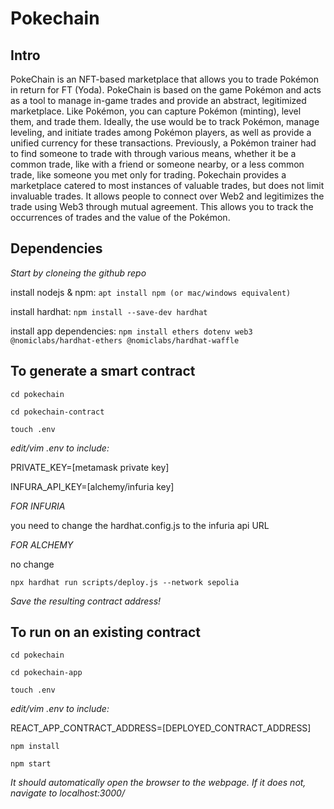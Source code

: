 # Pokechain
## Intro
PokeChain is an NFT-based marketplace that allows you to trade Pokémon in return for FT (Yoda). PokeChain is based on the game Pokémon and acts as a tool to manage in-game trades and provide an abstract, legitimized marketplace. Like Pokémon, you can capture Pokémon (minting), level them, and trade them. Ideally, the use would be to track Pokémon, manage leveling, and initiate trades among Pokémon players, as well as provide a unified currency for these transactions. Previously, a Pokémon trainer had to find someone to trade with through various means, whether it be a common trade, like with a friend or someone nearby, or a less common trade, like someone you met only for trading. Pokechain provides a marketplace catered to most instances of valuable trades, but does not limit invaluable trades. It allows people to connect over Web2 and legitimizes the trade using Web3 through mutual agreement. This allows you to track the occurrences of trades and the value of the Pokémon.


## Dependencies

_Start by cloneing the github repo_

install nodejs & npm: `apt install npm (or mac/windows equivalent)`

install hardhat: `npm install --save-dev hardhat`

install app dependencies: `npm install ethers dotenv web3 @nomiclabs/hardhat-ethers @nomiclabs/hardhat-waffle `


## To generate a smart contract

`cd pokechain`

`cd pokechain-contract`

`touch .env`

_edit/vim .env to include:_

PRIVATE_KEY=[metamask private key]

INFURA_API_KEY=[alchemy/infuria key]



_FOR INFURIA_

you need to change the hardhat.config.js to the infuria api URL

_FOR ALCHEMY_ 

no change



`npx hardhat run scripts/deploy.js --network sepolia`



_Save the resulting contract address!_

## To run on an existing contract
`cd pokechain`

`cd pokechain-app`

`touch .env`


_edit/vim .env to include:_

REACT_APP_CONTRACT_ADDRESS=[DEPLOYED_CONTRACT_ADDRESS]


`npm install`

`npm start`


_It should automatically open the browser to the webpage. If it does not, navigate to localhost:3000/_



